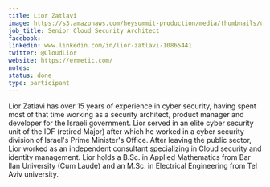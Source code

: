 ```yaml
---
title: Lior Zatlavi
image: https://s3.amazonaws.com/heysummit-production/media/thumbnails/uploads/events/post-summit-sessions/hS7WrHVZMKkoHAKMxoPKvJ_square_medium.png
job_title: Senior Cloud Security Architect
facebook:
linkedin: www.linkedin.com/in/lior-zatlavi-10865441
twitter: @CloudLior
website: https://ermetic.com/
notes:
status: done
type: participant
---
```


Lior Zatlavi has over 15 years of experience in cyber security, having spent most of that time working
as a security architect, product manager and developer for the Israeli government. Lior served in an
elite cyber security unit of the IDF (retired Major) after which he worked in a cyber security division
of Israel's Prime Minister's Office. After leaving the public sector, Lior worked as an independent
consultant specializing in Cloud security and identity management. Lior holds a B.Sc. in Applied
Mathematics from Bar Ilan University (Cum Laude) and an M.Sc. in Electrical Engineering from Tel
Aviv university.
